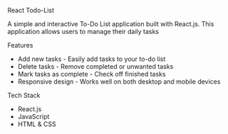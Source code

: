 React Todo-List

A simple and interactive To-Do List application built with React.js. This application allows users to manage their daily tasks 

Features

- Add new tasks - Easily add tasks to your to-do list
- Delete tasks - Remove completed or unwanted tasks
- Mark tasks as complete - Check off finished tasks
- Responsive design - Works well on both desktop and mobile devices

Tech Stack

- React.js  
- JavaScript  
- HTML & CSS  

